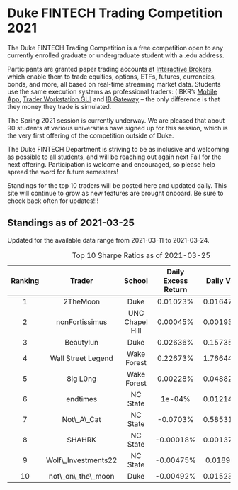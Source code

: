 
<!-- README.md is generated from README.Rmd. Please edit that file -->

# Duke FINTECH Trading Competition 2021

The Duke FINTECH Trading Competition is a free competition open to any
currently enrolled graduate or undergraduate student with a .edu
address.

Participants are granted paper trading accounts at [Interactive
Brokers](https://www.interactivebrokers.com/en/index.php?f=1338&gclid=CjwKCAjw6fCCBhBNEiwAem5SO84OkMDwq8mlx6lCjOmAmCNDUaLbhxtQuFSUlozy6iLEZtmsve2w-hoCQ9sQAvD_BwE),
which enable them to trade equities, options, ETFs, futures, currencies,
bonds, and more, all based on real-time streaming market data. Students
use the same execution systems as professional traders: (IBKR’s [Mobile
App](https://www.interactivebrokers.com/en/index.php?f=1300), [Trader
Workstation
GUI](https://www.interactivebrokers.com/en/index.php?f=16040) and [IB
Gateway](https://www.interactivebrokers.com/en/index.php?f=16457) – the
only difference is that they money they trade is simulated.

The Spring 2021 session is currently underway. We are pleased that about
90 students at various universities have signed up for this session,
which is the very first offering of the competition outside of Duke.

The Duke FINTECH Department is striving to be as inclusive and welcoming
as possible to all students, and will be reaching out again next Fall
for the next offering. Participation is welcome and encouraged, so
please help spread the word for future semesters!

Standings for the top 10 traders will be posted here and updated daily.
This site will continue to grow as new features are brought onboard. Be
sure to check back often for updates!!!

## Standings as of 2021-03-25

Updated for the available data range from 2021-03-11 to 2021-03-24.

<table>
<caption>
Top 10 Sharpe Ratios as of 2021-03-25
</caption>
<thead>
<tr>
<th style="text-align:center;">
Ranking
</th>
<th style="text-align:center;">
Trader
</th>
<th style="text-align:center;">
School
</th>
<th style="text-align:center;">
Daily Excess Return
</th>
<th style="text-align:center;">
Daily Vol
</th>
<th style="text-align:center;">
Sharpe Ratio
</th>
</tr>
</thead>
<tbody>
<tr>
<td style="text-align:center;">
1
</td>
<td style="text-align:center;">
2TheMoon
</td>
<td style="text-align:center;">
Duke
</td>
<td style="text-align:center;">
0.01023%
</td>
<td style="text-align:center;">
0.01647%
</td>
<td style="text-align:center;">
0.621
</td>
</tr>
<tr>
<td style="text-align:center;">
2
</td>
<td style="text-align:center;">
nonFortissimus
</td>
<td style="text-align:center;">
UNC Chapel Hill
</td>
<td style="text-align:center;">
0.00045%
</td>
<td style="text-align:center;">
0.00193%
</td>
<td style="text-align:center;">
0.233
</td>
</tr>
<tr>
<td style="text-align:center;">
3
</td>
<td style="text-align:center;">
Beautylun
</td>
<td style="text-align:center;">
Duke
</td>
<td style="text-align:center;">
0.02636%
</td>
<td style="text-align:center;">
0.15735%
</td>
<td style="text-align:center;">
0.168
</td>
</tr>
<tr>
<td style="text-align:center;">
4
</td>
<td style="text-align:center;">
Wall Street Legend
</td>
<td style="text-align:center;">
Wake Forest
</td>
<td style="text-align:center;">
0.22673%
</td>
<td style="text-align:center;">
1.76644%
</td>
<td style="text-align:center;">
0.128
</td>
</tr>
<tr>
<td style="text-align:center;">
5
</td>
<td style="text-align:center;">
8ig L0ng
</td>
<td style="text-align:center;">
Wake Forest
</td>
<td style="text-align:center;">
0.00228%
</td>
<td style="text-align:center;">
0.04882%
</td>
<td style="text-align:center;">
0.047
</td>
</tr>
<tr>
<td style="text-align:center;">
6
</td>
<td style="text-align:center;">
endtimes
</td>
<td style="text-align:center;">
NC State
</td>
<td style="text-align:center;">
1e-04%
</td>
<td style="text-align:center;">
0.01214%
</td>
<td style="text-align:center;">
0.008
</td>
</tr>
<tr>
<td style="text-align:center;">
7
</td>
<td style="text-align:center;">
Not\_A\_Cat
</td>
<td style="text-align:center;">
NC State
</td>
<td style="text-align:center;">
-0.0703%
</td>
<td style="text-align:center;">
0.58531%
</td>
<td style="text-align:center;">
-0.120
</td>
</tr>
<tr>
<td style="text-align:center;">
8
</td>
<td style="text-align:center;">
SHAHRK
</td>
<td style="text-align:center;">
NC State
</td>
<td style="text-align:center;">
-0.00018%
</td>
<td style="text-align:center;">
0.00137%
</td>
<td style="text-align:center;">
-0.131
</td>
</tr>
<tr>
<td style="text-align:center;">
9
</td>
<td style="text-align:center;">
Wolf\_Investments22
</td>
<td style="text-align:center;">
NC State
</td>
<td style="text-align:center;">
-0.00475%
</td>
<td style="text-align:center;">
0.0189%
</td>
<td style="text-align:center;">
-0.251
</td>
</tr>
<tr>
<td style="text-align:center;">
10
</td>
<td style="text-align:center;">
not\_on\_the\_moon
</td>
<td style="text-align:center;">
Duke
</td>
<td style="text-align:center;">
-0.00492%
</td>
<td style="text-align:center;">
0.01523%
</td>
<td style="text-align:center;">
-0.323
</td>
</tr>
</tbody>
</table>
